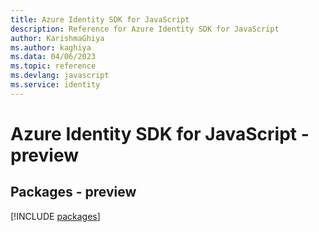 ```yaml
---
title: Azure Identity SDK for JavaScript
description: Reference for Azure Identity SDK for JavaScript
author: KarishmaGhiya
ms.author: kaghiya
ms.data: 04/06/2023
ms.topic: reference
ms.devlang: javascript
ms.service: identity
---
```

# Azure Identity SDK for JavaScript - preview
## Packages - preview
[!INCLUDE [packages](identity-index.md)]